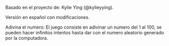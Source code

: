 Basado en el proyecto de: Kylie Ying (@kylieyying).

Versión en español con modificaciones.

Adivina el numero: El juego consiste en adivinar un numero del 1 al 100, se pueden hacer infinitos intentos hasta dar con el numero aleatorio generado por la computadora.
 

